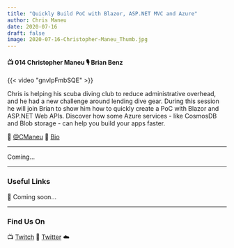 ```yaml
---
title: "Quickly Build PoC with Blazor, ASP.NET MVC and Azure"
author: Chris Maneu
date: 2020-07-16
draft: false
image: 2020-07-16-Christopher-Maneu_Thumb.jpg
---
```


#### 📺 014 Christopher Maneu 🎙️ Brian Benz

<!--more-->

{{< video "gnvIpFmbSQE" >}}

Chris is helping his scuba diving club to reduce administrative overhead, and he had a new challenge around lending dive gear. During this session he will join Brian to show him how to quickly create a PoC with Blazor and ASP.NET Web APIs. Discover how some Azure services - like CosmosDB and Blob storage - can help you build your apps faster.


🔗 [@CManeu](https://twitter.com/cmaneu)
🔗 [Bio](https://developer.microsoft.com/en-us/advocates/chris_maneu)

---

Coming...

---

### Useful Links

🔗 Coming soon...

---

### Find Us On

📺 [Twitch](https://www.twitch.tv/microsoftdeveloper)
🔗 [Twitter](https://twitter.com/bbenz)
☁️
